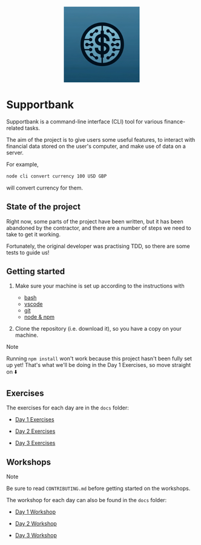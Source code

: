 <p align="center">
  <img width="200px" src="docs/supportbank-logo.png" alt="Supportbank Logo" />
</p>

# Supportbank

Supportbank is a command-line interface (CLI) tool for various finance-related
tasks.

The aim of the project is to give users some useful features, to interact with
financial data stored on the user's computer, and make use of data on a server.

For example,

```bash
node cli convert currency 100 USD GBP
```

will convert currency for them.

## State of the project

Right now, some parts of the project have been written, but it has been
abandoned by the contractor, and there are a number of steps we need to take to
get it working.

Fortunately, the original developer was practising TDD, so there are some tests
to guide us!

## Getting started

1. Make sure your machine is set up according to the instructions with

   - [bash](https://tech-docs.corndel.com/bash/)
   - [vscode](https://tech-docs.corndel.com/vscode/)
   - [git](https://tech-docs.corndel.com/git/)
   - [node & npm](https://tech-docs.corndel.com/js/installation.html)

1. Clone the repository (i.e. download it), so you have a copy on your machine.

> [!NOTE]
>
> Running `npm install` won't work because this project hasn't been fully set up yet!
> That's what we'll be doing in the Day 1 Exercises, so move straight on :arrow_down:

## Exercises

The exercises for each day are in the `docs` folder:

- [Day 1 Exercises](./docs/day-1-exercises.md)

- [Day 2 Exercises](./docs/day-2-exercises.md)

- [Day 3 Exercises](./docs/day-3-exercises.md)

## Workshops

> [!NOTE]
>
> Be sure to read `CONTRIBUTING.md` before getting started on the workshops.

The workshop for each day can also be found in the `docs` folder:

- [Day 1 Workshop](./docs/day-1-workshop.md)

- [Day 2 Workshop](./docs/day-2-workshop.md)

- [Day 3 Workshop](./docs/day-3-workshop.md)
